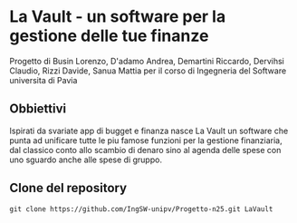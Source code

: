 # La Vault - un software per la gestione delle tue finanze
Progetto di Busin Lorenzo, D'adamo Andrea, Demartini Riccardo, Dervihsi Claudio, Rizzi Davide, Sanua Mattia per il corso di Ingegneria del Software universita di Pavia
## Obbiettivi 
Ispirati da svariate app di bugget e finanza nasce La Vault un software che punta ad unificare tutte le piu famose funzioni per la gestione finanziaria, dal classico conto allo scambio di denaro sino al agenda delle spese con uno sguardo anche alle spese di gruppo.
## Clone del repository
```markdown
git clone https://github.com/IngSW-unipv/Progetto-n25.git LaVault
```
